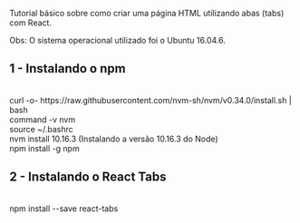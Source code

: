 Tutorial básico sobre como criar uma página HTML utilizando abas (tabs) com React.

Obs: O sistema operacional utilizado foi o Ubuntu 16.04.6.

<h2>1 - Instalando o npm</h2><br>
curl -o- https://raw.githubusercontent.com/nvm-sh/nvm/v0.34.0/install.sh | bash <br>
command -v nvm <br>
source ~/.bashrc <br>
nvm install 10.16.3 (Instalando a versão 10.16.3 do Node) <br>
npm install -g npm <br>

<h2>2 - Instalando o React Tabs</h2><br>
npm install --save react-tabs
